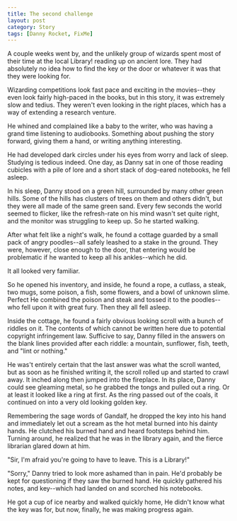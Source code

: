 ```yaml
---
title: The second challenge
layout: post
category: Story
tags: [Danny Rocket, FixMe]
---
```

A couple weeks went by, and the unlikely group of wizards spent most of their time at the local Library! reading up on ancient lore. They had absolutely no idea how to find the key or the door or whatever it was that they were looking for.

<!-- more -->

Wizarding competitions look fast pace and exciting in the movies--they even look fairly high-paced in the books, but in this story, it was extremely slow and tedius. They weren't even looking in the right places, which has a way of extending a research venture.

He whined and complained like a baby to the writer, who was having a grand time listening to audiobooks. Something about pushing the story forward, giving them a hand, or writing anything interesting.

He had developed dark circles under his eyes from worry and lack of sleep. Studying is tedious indeed. One day, as Danny sat in one of those reading cubicles with a pile of lore and a short stack of dog-eared notebooks, he fell asleep.

In his sleep, Danny stood on a green hill, surrounded by many other green hills. Some of the hills has clusters of trees on them and others didn't, but they were all made of the same green sand. Every few seconds the world seemed to flicker, like the refresh-rate on his mind wasn't set quite right, and the monitor was struggling to keep up. So he started walking.

After what felt like a night's walk, he found a cottage guarded by a small pack of angry poodles--all safely leashed to a stake in the ground. They were, however, close enough to the door, that entering would be problematic if he wanted to keep all his ankles--which he did.

It all looked very familiar.

So he opened his inventory, and inside, he found a rope, a cutlass, a steak, two mugs, some poison, a fish, some flowers, and a bowl of unknown slime. Perfect He combined the poison and steak and tossed it to the poodles--who fell upon it with great fury. Then they all fell asleep.

Inside the cottage, he found a fairly obvious looking scroll with a bunch of riddles on it. The contents of which cannot be written here due to potential copyright infringement law. Sufficive to say, Danny filled in the answers on the blank lines provided after each riddle: a mountain, sunflower, fish, teeth, and "lint or nothing."

He was't entirely certain that the last answer was what the scroll wanted, but as soon as he finished writing it, the scroll rolled up and started to crawl away. It inched along then jumped into the fireplace. In its place, Danny could see gleaming metal, so he grabbed the tongs and pulled out a ring. Or at least it looked like a ring at first. As the ring passed out of the coals, it continued on into a very old looking golden key.

Remembering the sage words of Gandalf, he dropped the key into his hand and immediately let out a scream as the hot metal burned into his dainty hands. He clutched his burned hand and heard footsteps behind him. Turning around, he realized that he was in the library again, and the fierce librarian glared down at him.

"Sir, I'm afraid you're going to have to leave. This is a Library!"

"Sorry," Danny tried to look more ashamed than in pain. He'd probably be kept for questioning if they saw the burned hand. He quickly gathered his notes, and key--which had landed on and scorched his notebooks.

He got a cup of ice nearby and walked quickly home, He didn't know what the key was for, but now, finally, he was making progress again.